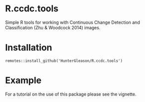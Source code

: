 # R.ccdc.tools
Simple R tools for working with Continuous Change Detection and Classification (Zhu &amp; Woodcock 2014) images. 

# Installation
````
remotes::install_github('HunterGleason/R.ccdc.tools')

````

# Example

For a tutorial on the use of this package please see the vignette. 
